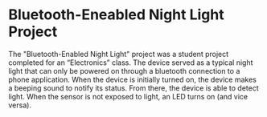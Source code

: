 # Bluetooth-Eneabled Night Light Project

The "Bluetooth-Enabled Night Light" project was a student project completed for an “Electronics” class. The device served as a typical night light that can only be powered on through a bluetooth connection to a phone application. When the device is initially turned on, the device makes a beeping sound to notify its status. From there, the device is able to detect light. When the sensor is not exposed to light, an LED turns on (and vice versa). 
